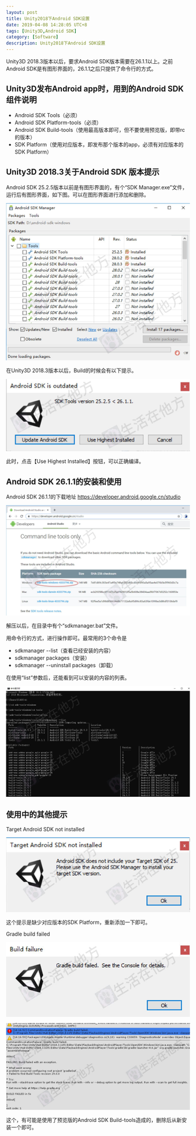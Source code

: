 ```yaml
---
layout: post
title: Unity2018下Android SDK设置
date: 2019-04-08 14:28:05 UTC+8
tags: [Unity3D,Android SDK]
category: [Software]
description: Unity2018下Android SDK设置
---
```


Unity3D 2018.3版本以后，要求Android SDK版本需要在26.1.1以上。之前Android SDK是有图形界面的，26.1.1之后只提供了命令行的方式。

<!-- more -->

## Unity3D发布Android app时，用到的Android SDK组件说明

- Android SDK Tools（必须）
- Android SDK Platform-tools（必须）
- Android SDK Build-tools（使用最高版本即可，但不要使用预览版，即带rc的版本）
- SDK Platform（使用对应版本，即发布那个版本的app，必须有对应版本的SDK Platform）

## Unity3D 2018.3关于Android SDK 版本提示

Android SDK 25.2.5版本以前是有图形界面的，有个“SDK Manager.exe”文件，运行后有图形界面，如下图。可以在图形界面进行添加和删除。

![旧的图形界面](/images/2019-4-8-sdkmanager.jpg)

在Unity3D 2018.3版本以后，Build的时候会有以下提示。

![提示信息](/images/2019-4-8-prompt.jpg)

此时，点击【Use Highest Installed】按钮，可以正确编译。

## Android SDK 26.1.1的安装和使用

Android SDK 26.1.1的下载地址
https://developer.android.google.cn/studio

![下载](/images/2019-4-8-download.jpg)

解压以后，在目录中有个“sdkmanager.bat”文件。

用命令行的方式，进行操作即可。最常用的3个命令是

- sdkmanager --list（查看已经安装的内容）
- sdkmanager packages（安装）
- sdkmanager --uninstall packages（卸载）

在使用“list”参数后，还能看到可以安装的内容的列表。

![列表](/images/2019-4-8-list.jpg)

## 使用中的其他提示

Target Android SDK not installed

![缺少对应版本SDK](/images/2019-4-8-target-not-installed.jpg)

这个提示是缺少对应版本的SDK Platform，重新添加一下即可。

Gradle build failed

![Gradle build failed](/images/2019-4-8-Gradle-build-failed.jpg)

![Gradle build failed](/images/2019-4-8-Information.jpg)

这个，有可能是使用了预览版的Android SDK Build-tools造成的，删除后从新安装一个即可。